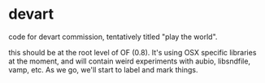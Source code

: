 devart
======

code for devart commission, tentatively titled "play the world".  

this should be at the root level of OF (0.8).  It's using OSX specific libraries at the moment, and will contain weird experiments with aubio, libsndfile, vamp, etc.  As we go, we'll start to label and mark things. 

